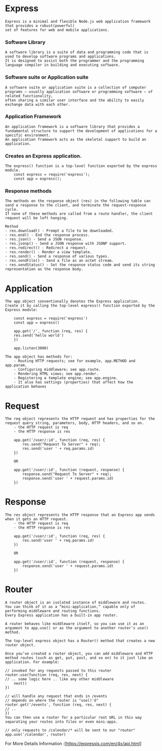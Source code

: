 # Express

    Express is a minimal and flexible Node.js web application framework that provides a robust(powerful) 
    set of features for web and mobile applications.

### Software Library

    A software library is a suite of data and programming code that is used to develop software programs and applications. 
    It is designed to assist both the programmer and the programming language compiler in building and executing software.

### Software suite or Application suite

    A software suite or application suite is a collection of computer programs — usually application software or programming software — of related functionality, 
    often sharing a similar user interface and the ability to easily exchange data with each other.

### Application Framework

    An application framework is a software library that provides a fundamental structure to support the development of applications for a specific environment.
    An application framework acts as the skeletal support to build an application.

### Creates an Express application.

    The express() function is a top-level function exported by the express module.
        const express = require('express');
        const app = express();

### Response methods

    The methods on the response object (res) in the following table can send a response to the client, and terminate the request-response cycle. 
    If none of these methods are called from a route handler, the client request will be left hanging.

    Method
    - res.download() - Prompt a file to be downloaded.
    - res.end() - End the response process.
    - res.json() - Send a JSON response.
    - res.jsonp() - Send a JSON response with JSONP support.
    - res.redirect() - Redirect a request.
    - res.render() - Render a view template.
    - res.send() - Send a response of various types.
    - res.sendFile() - Send a file as an octet stream.
    - res.sendStatus() - Set the response status code and send its string representation as the response body.

# Application

    The app object conventionally denotes the Express application.
    Create it by calling the top-level express() function exported by the Express module:

        const express = require('express')
        const app = express()

        app.get('/', function (req, res) {
        res.send('hello world')
        })

        app.listen(3000)

    The app object has methods for:
        - Routing HTTP requests; see for example, app.METHOD and app.param.
        - Configuring middleware; see app.route.
        - Rendering HTML views; see app.render.
        - Registering a template engine; see app.engine.
        - It also has settings (properties) that affect how the application behaves

# Request

    The req object represents the HTTP request and has properties for the request query string, parameters, body, HTTP headers, and so on.
        - the HTTP request is req
        - the HTTP response is res

        app.get('/user/:id', function (req, res) {
            res.send("Request To Server" + req);
            res.send('user ' + req.params.id)
        })

        OR

        app.get('/user/:id', function (request, response) {
            response.send("Request To Server" + req);
            response.send('user ' + request.params.id)
        })

# Response

    The res object represents the HTTP response that an Express app sends when it gets an HTTP request.
        - the HTTP request is req
        - the HTTP response is res

        app.get('/user/:id', function (req, res) {
            res.send('user ' + req.params.id)
        })

        OR

        app.get('/user/:id', function (request, response) {
            response.send('user ' + request.params.id)
        })

# Router

    A router object is an isolated instance of middleware and routes.
    You can think of it as a “mini-application,” capable only of performing middleware and routing functions.
    Every Express application has a built-in app router.

    A router behaves like middleware itself, so you can use it as an argument to app.use() or as the argument to another router’s use() method.

    The top-level express object has a Router() method that creates a new router object.

    Once you’ve created a router object, you can add middleware and HTTP method routes (such as get, put, post, and so on) to it just like an application. For example:

    // invoked for any requests passed to this router
    router.use(function (req, res, next) {
    // .. some logic here .. like any other middleware
        next()
    })

    // will handle any request that ends in /events
    // depends on where the router is "use()'d"
    router.get('/events', function (req, res, next) {
    // ..
    })
    You can then use a router for a particular root URL in this way separating your routes into files or even mini-apps.

    // only requests to /calendar/* will be sent to our "router"
    app.use('/calendar', router)

For More Details Information :[https://expressjs.com/en/4x/api.html]
